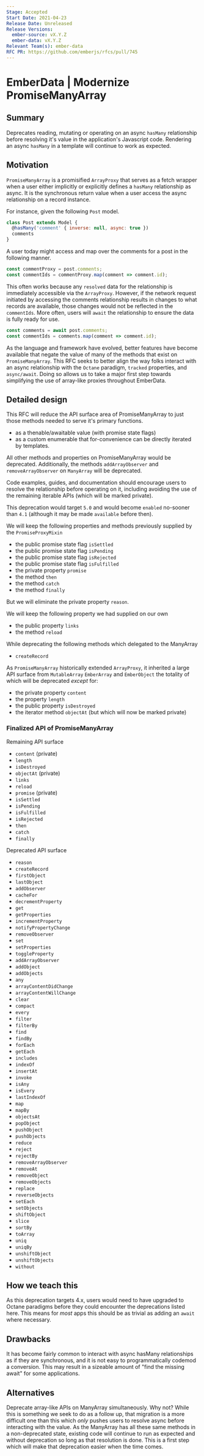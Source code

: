 ```yaml
---
Stage: Accepted
Start Date: 2021-04-23
Release Date: Unreleased
Release Versions:
  ember-source: vX.Y.Z
  ember-data: vX.Y.Z
Relevant Team(s): ember-data
RFC PR: https://github.com/emberjs/rfcs/pull/745
---
```


# EmberData | Modernize PromiseManyArray

## Summary

Deprecates reading, mutating or operating on an async `hasMany` relationship before
resolving it's value in the application's Javascript code. Rendering an async `hasMany`
in a template will continue to work as expected.

## Motivation

`PromiseManyArray` is a promisified `ArrayProxy` that serves as a fetch wrapper when
a user either implicitly or explicitly defines a `hasMany` relationship as async. It
is the synchronous return value when a user access the async relationship on a record instance.

For instance, given the following `Post` model.

```js
class Post extends Model {
  @hasMany('comment' { inverse: null, async: true })
  comments
}
```

A user today might access and map over the comments for a post in the following manner.

```js
const commentProxy = post.comments;
const commentIds = commentProxy.map(comment => comment.id);
```

This often works because any `resolved` data for the relationship is immediately accessible
via the `ArrayProxy`. However, if the network request initiated by accessing the comments
relationship results in changes to what records are available, those changes would not be
reflected in the `commentIds`. More often, users will `await` the relationship to ensure the
data is fully ready for use.

```js
const comments = await post.comments;
const commentIds = comments.map(comment => comment.id);
```

As the language and framework have evolved, better features have become available that
negate the value of many of the methods that exist on `PromiseManyArray`. This RFC seeks
to better align the way folks interact with an async relationship with the `Octane` paradigm,
`tracked` properties, and `async/await`. Doing so allows us to take a major first step towards
simplifying the use of array-like proxies throughout EmberData.

## Detailed design

This RFC will reduce the API surface area of PromiseManyArray to just those methods needed to
serve it's primary functions.

- as a thenable/awaitable value (with promise state flags)
- as a custom enumerable that for-convenience can be directly iterated by templates.

All other methods and properties on PromiseManyArray would be deprecated. Additionally,
the methods `addArrayObserver` and `removeArrayObserver` on `ManyArray` will be deprecated.

Code examples, guides, and documentation should encourage users to resolve the relationship
before operating on it, including avoiding the use of the remaining iterable APIs (which will
be marked private).

This deprecation would target `5.0` and would become `enabled` no-sooner than `4.1` (although
it may be made `available` before then).

We will keep the following properties and methods previously supplied by the `PromiseProxyMixin`

- the public promise state flag `isSettled`
- the public promise state flag `isPending`
- the public promise state flag `isRejected`
- the public promise state flag `isFulfilled`
- the private property `promise`
- the method `then`
- the method `catch`
- the method `finally`

But we will eliminate the private property `reason`.

We will keep the following property we had supplied on our own

- the public property `links`
- the method `reload`

While deprecating the following methods which delegated to the ManyArray

- `createRecord`

As `PromiseManyArray` historically extended `ArrayProxy`, it inherited a large API surface from
`MutableArray` `EmberArray` and `EmberObject` the totality of which will be deprecated *except* for:

- the private property `content`
- the property `length`
- the public property `isDestroyed`
- the iterator method `objectAt` (but which will now be marked private)


### Finalized API of PromiseManyArray

Remaining API surface

- `content` (private)
- `length`
- `isDestroyed`
- `objectAt` (private)
- `links`
- `reload`
- `promise`  (private)
- `isSettled`
- `isPending`
- `isFulfilled`
- `isRejected`
- `then`
- `catch`
- `finally`

Deprecated API surface

- `reason`
- `createRecord`
- `firstObject`
- `lastObject`
- `addObserver`
- `cacheFor`
- `decrementProperty`
- `get`
- `getProperties`
- `incrementProperty`
- `notifyPropertyChange`
- `removeObserver`
- `set`
- `setProperties`
- `toggleProperty`
- `addArrayObserver`
- `addObject`
- `addObjects`
- `any`
- `arrayContentDidChange`
- `arrayContentWillChange`
- `clear`
- `compact`
- `every`
- `filter`
- `filterBy`
- `find`
- `findBy`
- `forEach`
- `getEach`
- `includes`
- `indexOf`
- `insertAt`
- `invoke`
- `isAny`
- `isEvery`
- `lastIndexOf`
- `map`
- `mapBy`
- `objectsAt`
- `popObject`
- `pushObject`
- `pushObjects`
- `reduce`
- `reject`
- `rejectBy`
- `removeArrayObserver`
- `removeAt`
- `removeObject`
- `removeObjects`
- `replace`
- `reverseObjects`
- `setEach`
- `setObjects`
- `shiftObject`
- `slice`
- `sortBy`
- `toArray`
- `uniq`
- `uniqBy`
- `unshiftObject`
- `unshiftObjects`
- `without`

## How we teach this

As this deprecation targets 4.x, users would need to have upgraded to Octane paradigms before
they could encounter the deprecations listed here. This means for *most* apps this should be as 
trivial as adding an `await` where necessary.

## Drawbacks

It has become fairly common to interact with async hasMany relationships as if they are 
synchronous, and it is not easy to programmatically codemod a conversion. This may result in
a sizeable amount of "find the missing await" for some applications.

## Alternatives

Deprecate array-like APIs on ManyArray simultaneously. Why not? While this is something we seek to do as a follow up, that migration is a more difficult one than this which *only* pushes users to resolve async before interacting with the value. As the ManyArray has all these same methods in a non-deprecated state, existing code will continue to run as expected and without deprecation so long as that resolution is done. This is a first step which will make that deprecation easier when
the time comes.
